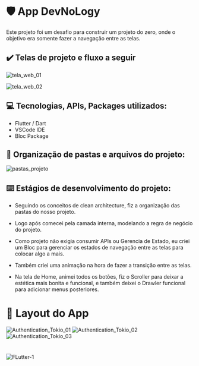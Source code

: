 # :shield: App DevNoLogy

Este projeto foi um desafio para construir um projeto do zero, onde o objetivo era somente fazer a navegação entre as telas.

## :heavy_check_mark: Telas de projeto e fluxo a seguir

![tela_web_01](https://user-images.githubusercontent.com/41458938/165120241-f67ecc68-be76-4c38-b229-a6038dcfc925.png)

![tela_web_02](https://user-images.githubusercontent.com/41458938/165120278-c1120d3a-de1f-4a93-a219-f930562df6b5.png)
  
## :computer: Tecnologias, APIs, Packages utilizados:
  
  * Flutter / Dart
  * VSCode IDE
  * Bloc Package
  

## :file_folder: Organização de pastas e arquivos do projeto:

![pastas_projeto](https://user-images.githubusercontent.com/41458938/165124915-219d6eeb-242c-40b0-b788-552927b3694e.png)

  
## :keyboard: Estágios de desenvolvimento do projeto:

  - Seguindo os conceitos de clean architecture, fiz a organização das pastas do nosso projeto.

  - Logo após comecei pela camada interna, modelando a regra de negócio do projeto.
  
  - Como projeto não exigia consumir APIs ou Gerencia de Estado, eu criei um Bloc para gerenciar os estados de navegação entre as telas para colocar algo a mais.
  
  - Também criei uma animação na hora de fazer a transição entre as telas.
  
  - Na tela de Home, animei todos os botões, fiz o Scroller para deixar a estética mais bonita e funcional, e também deixei o Drawler funcional para adicionar menus posteriores.  
  
##

 # :iphone: Layout do App
  
  ![Authentication_Tokio_01](https://user-images.githubusercontent.com/41458938/165128634-30332d30-2d1f-4146-bac2-4785c666cb3c.gif)
  ![Authentication_Tokio_02](https://user-images.githubusercontent.com/41458938/165128855-8d095d88-b00c-4f90-b56d-f4beee01bd2a.gif)
  ![Authentication_Tokio_03](https://user-images.githubusercontent.com/41458938/165132139-e82ccb6e-641d-4a1f-8ef1-ac50f7fb3e8d.gif)
 
   
  #
  
  ![FLutter-1](https://user-images.githubusercontent.com/41458938/161364495-d0dbe155-75f3-4a03-a58f-307d9212b8aa.png)




